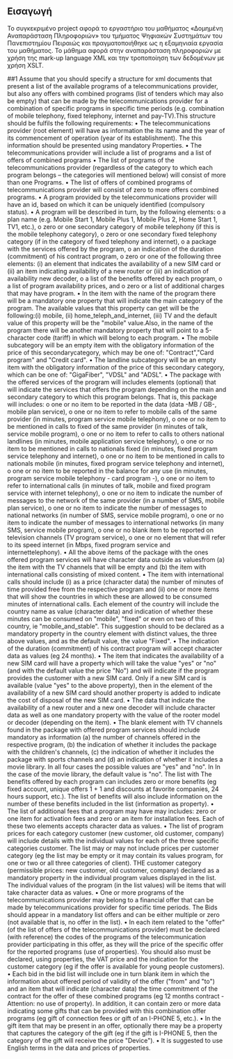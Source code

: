 ## Εισαγωγή
Το συγκεκριμένο project αφορά το εργαστήριο του μαθήματος «Δομημένη Αναπαράσταση Πληροφοριών» του τμήματος Ψηφιακών Συστημάτων του Πανεπιστημίου Πειραιώς και πραγματοποιήθηκε ως η εξαμηνιαία εργασία του μαθήματος. Το μάθημα αφορά στην αναπαράσταση πληροφοριών με χρήση της mark-up language XML και την τροποποίηση των δεδομένων με χρήση XSLT.

##1
Assume that you should specify a structure for xml documents that present a list of the available programs of a telecommunications provider, but also any offers with combined programs (list of tenders which may also be empty) that can be made by the telecommunications provider for a combination of specific programs in specific time periods (e.g. combination of mobile telephony, fixed telephony, internet and pay-TV).This structure should be fulfils the following requirements:
• The telecommunications provider (root element) will have as information the its name and the year of its commencement of operation (year of its establishment). The this information should be presented using mandatory Properties.
• The telecommunications provider will include a list of programs and a list of offers of combined programs
• The list of programs of the telecommunications provider (regardless of the category to which each program belongs – the categories will mentioned below) will consist of more than one Programs.
• The list of offers of combined programs of telecommunications provider will consist of zero to more offers combined programs.
• A program provided by the telecommunications provider will have an id, based on which it can be uniquely identified (compulsory status).
• A program will be described in turn, by the following elements:
o a plan name (e.g. Mobile Start 1, Mobile Plus 1, Mobile Plus 2, Home Start 1, TV1, etc.), 
o zero or one secondary category of mobile telephony (if this is the mobile telephony category),
o zero or one secondary fixed telephony category (if in the category of fixed telephony and internet),
o a package with the services offered by the program,
o an indication of the duration (commitment) of his contract program,
o zero or one of the following three elements: (i) an element that indicates the availability of a new SIM card or (ii) an item indicating availability of a new router or (iii) an indication of availability new decoder,
o a list of the benefits offered by each program,
o a list of program availability prices, and
o zero or a list of additional charges that may have program.
• In the item with the name of the program there will be a mandatory one property that will indicate the main category of the program. The available values that this property can get will be the following:(i) mobile, (ii) home_teleph_and_internet, (iii) TV and the default value of this property will be the "mobile" value.Also, in the name of the program there will be another mandatory property that will point to a 5-character code (tariff) in which will belong to each program.
• The mobile subcategory will be an empty item with the obligatory information of the price of this secondarycategory, which may be one of: "Contract","Card program" and "Credit card".
• The landline subcategory will be an empty item with the obligatory information of the price of this secondary category, which can be one of: "GigaFiber", "VDSL" and "ADSL".
• The package with the offered services of the program will includes elements (optional) that will indicate the services that offers the program depending on the main and secondary category to which this program belongs. That is, this package will includes:
o one or no item to be reported in the data (data -MB / GB-, mobile plan service),
o one or no item to refer to mobile calls of the same provider (in minutes, program service mobile telephony),
o one or no item to be mentioned in calls to fixed of the same provider (in minutes of talk, service mobile program),
o one or no item to refer to calls to others national landlines (in minutes, mobile application service telephony),
o one or no item to be mentioned in calls to nationals fixed (in minutes, fixed program service telephony and internet),
o one or no item to be mentioned in calls to nationals mobile (in minutes, fixed program service telephony and internet),
o one or no item to be reported in the balance for any use (in minutes, program service mobile telephony - card program -),
o one or no item to refer to international calls (in minutes of talk, mobile and fixed program service with internet telephony),
o one or no item to indicate the number of messages to the network of the same provider (in a number of SMS, mobile plan service),
o one or no item to indicate the number of messages to national networks (in number of SMS, service mobile program),
o one or no item to indicate the number of messages to international networks (in many SMS, service mobile program),
o one or no blank item to be reported on television channels (TV program service), 
o one or no element that will refer to its speed internet (in Mbps, fixed program service and internettelephony).
• All the above items of the package with the ones offered program services will have character data outside as valuesfrom (a) the item with the TV channels that will be empty and (b) the item with international calls consisting of mixed content.
• The item with international calls should include (i) as a price (character data) the number of minutes of time provided free from the respective program and (ii) one or more items that will show the countries in which these are allowed to be consumed minutes of international calls. Each element of the country will include the country name as value (character data) and indication of whether these minutes can be consumed on "mobile", "fixed" or even on two of this country, ie "mobile_and_stable". This suggestion should to be declared as a mandatory property in the country element with distinct values, the three above values, and as the default value, the value "Fixed".
• The indication of the duration (commitment) of his contract program will accept character data as values (eg 24 months).
• The item that indicates the availability of a new SIM card will have a property which will take the value "yes" or "no" (and with the default value the price "No") and will indicate if the program provides the customer with a new SIM card. Only if a new SIM card is available (value "yes" to the above property), then in the element of the availability of a new SIM card should another property is added to indicate the cost of disposal of the new SIM card.
• The data that indicate the availability of a new router and a new one decoder will include character data as well as one mandatory property with the value of the rooter model or decoder (depending on the item).
• The blank element with TV channels found in the package with offered program services should include mandatory as information (a) the number of channels offered in the respective program, (b) the indication of whether it includes the package with the children's channels, (c) the indication of whether it includes the package with sports channels and (d) an indication of whether it includes a movie library. In all four cases the possible values are "yes" and "no". In In the case of the movie library, the default value is "no". The list with The benefits offered by each program can includes zero or more benefits (eg fixed account, unique offers 1 + 1 and discounts at favorite companies, 24 hours support, etc.). The list of benefits will also include information on the number of these benefits included in the list (information as property). 
• The list of additional fees that a program may have may includes: zero or one item for activation fees and zero or an item for installation fees. Each of these two elements
accepts character data as values.
• The list of program prices for each category customer (new customer, old customer, company) will include details with the individual values for each of the three specific categories customer. The list may or may not include prices per customer category (eg the list may be empty or it may contain its values program, for one or two or all three categories of client). THE customer category (permissible prices: new customer, old customer, company) declared as a mandatory property in the individual program values displayed in the list. The individual values of the program (in the list values) will be items that will take character data as values. • One or more programs of the telecommunications provider may belong to a financial offer that can be made by telecommunications provider for specific time periods. The Bids should appear in a mandatory list offers and can be either multiple or zero (not available that is, no offer in the list). • In each item related to the "offer" (of the list of offers of the telecommunications provider) must be declared (with reference) the codes of the programs of the telecommunication provider participating in this offer, as they will the price of the specific offer for the reported programs (use of properties). You should also must be declared, using properties, the VAT price and the indication for the customer category (eg if the offer is available for young people customers). 
• Each bid in the bid list will include one in turn blank item in which the information about offered period of validity of the offer ("from" and "to") and an item that will indicate (character data) the time commitment of the contract for the offer of these combined programs (eg 12 months contract - Attention: no use of property). In addition, it can contain zero or more data indicating some gifts that can be provided with this combination offer programs (eg gift of connection fees or gift of an I-PHONE 5, etc.). • In the gift item that may be present in an offer, optionally there may be a property that captures the category of the gift (eg if the gift is I-PHONE 5, then the category of the gift will receive the price "Device"). 
• It is suggested to use English terms in the data and prices of properties.



